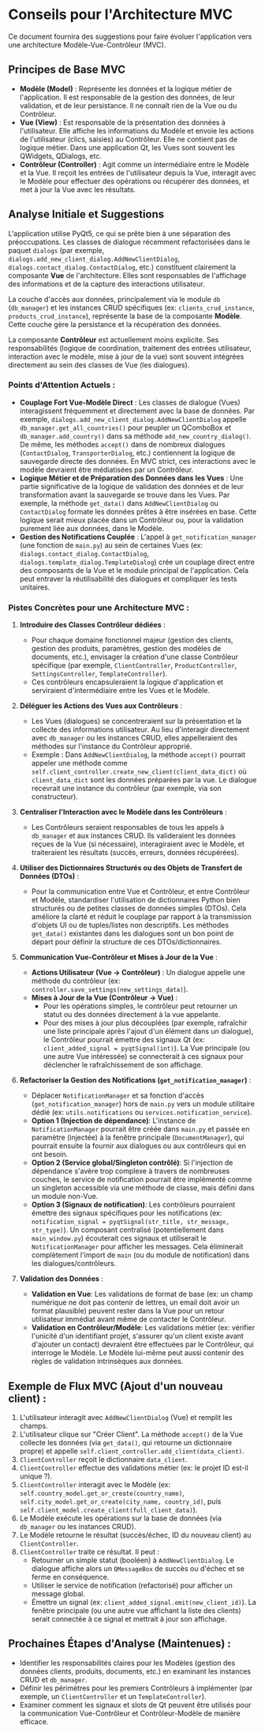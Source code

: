 # Conseils pour l'Architecture MVC

Ce document fournira des suggestions pour faire évoluer l'application vers une architecture Modèle-Vue-Contrôleur (MVC).

## Principes de Base MVC

*   **Modèle (Model)** : Représente les données et la logique métier de l'application. Il est responsable de la gestion des données, de leur validation, et de leur persistance. Il ne connaît rien de la Vue ou du Contrôleur.
*   **Vue (View)** : Est responsable de la présentation des données à l'utilisateur. Elle affiche les informations du Modèle et envoie les actions de l'utilisateur (clics, saisies) au Contrôleur. Elle ne contient pas de logique métier. Dans une application Qt, les Vues sont souvent les QWidgets, QDialogs, etc.
*   **Contrôleur (Controller)** : Agit comme un intermédiaire entre le Modèle et la Vue. Il reçoit les entrées de l'utilisateur depuis la Vue, interagit avec le Modèle pour effectuer des opérations ou récupérer des données, et met à jour la Vue avec les résultats.

## Analyse Initiale et Suggestions

L'application utilise PyQt5, ce qui se prête bien à une séparation des préoccupations. Les classes de dialogue récemment refactorisées dans le paquet `dialogs` (par exemple, `dialogs.add_new_client_dialog.AddNewClientDialog`, `dialogs.contact_dialog.ContactDialog`, etc.) constituent clairement la composante **Vue** de l'architecture. Elles sont responsables de l'affichage des informations et de la capture des interactions utilisateur.

La couche d'accès aux données, principalement via le module `db` (`db_manager`) et les instances CRUD spécifiques (ex: `clients_crud_instance`, `products_crud_instance`), représente la base de la composante **Modèle**. Cette couche gère la persistance et la récupération des données.

La composante **Contrôleur** est actuellement moins explicite. Ses responsabilités (logique de coordination, traitement des entrées utilisateur, interaction avec le modèle, mise à jour de la vue) sont souvent intégrées directement au sein des classes de Vue (les dialogues).

### Points d'Attention Actuels :
*   **Couplage Fort Vue-Modèle Direct** : Les classes de dialogue (Vues) interagissent fréquemment et directement avec la base de données. Par exemple, `dialogs.add_new_client_dialog.AddNewClientDialog` appelle `db_manager.get_all_countries()` pour peupler un QComboBox et `db_manager.add_country()` dans sa méthode `add_new_country_dialog()`. De même, les méthodes `accept()` dans de nombreux dialogues (`ContactDialog`, `TransporterDialog`, etc.) contiennent la logique de sauvegarde directe des données. En MVC strict, ces interactions avec le modèle devraient être médiatisées par un Contrôleur.
*   **Logique Métier et de Préparation des Données dans les Vues** : Une partie significative de la logique de validation des données et de leur transformation avant la sauvegarde se trouve dans les Vues. Par exemple, la méthode `get_data()` dans `AddNewClientDialog` ou `ContactDialog` formate les données prêtes à être insérées en base. Cette logique serait mieux placée dans un Contrôleur ou, pour la validation purement liée aux données, dans le Modèle.
*   **Gestion des Notifications Couplée** : L'appel à `get_notification_manager` (une fonction de `main.py`) au sein de certaines Vues (ex: `dialogs.contact_dialog.ContactDialog`, `dialogs.template_dialog.TemplateDialog`) crée un couplage direct entre des composants de la Vue et le module principal de l'application. Cela peut entraver la réutilisabilité des dialogues et compliquer les tests unitaires.

### Pistes Concrètes pour une Architecture MVC :

1.  **Introduire des Classes Contrôleur dédiées** :
    *   Pour chaque domaine fonctionnel majeur (gestion des clients, gestion des produits, paramètres, gestion des modèles de documents, etc.), envisager la création d'une classe Contrôleur spécifique (par exemple, `ClientController`, `ProductController`, `SettingsController`, `TemplateController`).
    *   Ces contrôleurs encapsuleraient la logique d'application et serviraient d'intermédiaire entre les Vues et le Modèle.

2.  **Déléguer les Actions des Vues aux Contrôleurs** :
    *   Les Vues (dialogues) se concentreraient sur la présentation et la collecte des informations utilisateur. Au lieu d'interagir directement avec `db_manager` ou les instances CRUD, elles appelleraient des méthodes sur l'instance du Contrôleur approprié.
    *   Exemple : Dans `AddNewClientDialog`, la méthode `accept()` pourrait appeler une méthode comme `self.client_controller.create_new_client(client_data_dict)` où `client_data_dict` sont les données préparées par la vue. Le dialogue recevrait une instance du contrôleur (par exemple, via son constructeur).

3.  **Centraliser l'Interaction avec le Modèle dans les Contrôleurs** :
    *   Les Contrôleurs seraient responsables de tous les appels à `db_manager` et aux instances CRUD. Ils valideraient les données reçues de la Vue (si nécessaire), interagiraient avec le Modèle, et traiteraient les résultats (succès, erreurs, données récupérées).

4.  **Utiliser des Dictionnaires Structurés ou des Objets de Transfert de Données (DTOs)** :
    *   Pour la communication entre Vue et Contrôleur, et entre Contrôleur et Modèle, standardiser l'utilisation de dictionnaires Python bien structurés ou de petites classes de données simples (DTOs). Cela améliore la clarté et réduit le couplage par rapport à la transmission d'objets UI ou de tuples/listes non descriptifs. Les méthodes `get_data()` existantes dans les dialogues sont un bon point de départ pour définir la structure de ces DTOs/dictionnaires.

5.  **Communication Vue-Contrôleur et Mises à Jour de la Vue** :
    *   **Actions Utilisateur (Vue -> Contrôleur)** : Un dialogue appelle une méthode du contrôleur (ex: `controller.save_settings(new_settings_data)`).
    *   **Mises à Jour de la Vue (Contrôleur -> Vue)** :
        *   Pour les opérations simples, le contrôleur peut retourner un statut ou des données directement à la vue appelante.
        *   Pour des mises à jour plus découplées (par exemple, rafraîchir une liste principale après l'ajout d'un élément dans un dialogue), le Contrôleur pourrait émettre des signaux Qt (ex: `client_added_signal = pyqtSignal(int)`). La Vue principale (ou une autre Vue intéressée) se connecterait à ces signaux pour déclencher le rafraîchissement de son affichage.

6.  **Refactoriser la Gestion des Notifications (`get_notification_manager`)** :
    *   Déplacer `NotificationManager` et sa fonction d'accès (`get_notification_manager`) hors de `main.py` vers un module utilitaire dédié (ex: `utils.notifications` ou `services.notification_service`).
    *   **Option 1 (Injection de dépendance)**: L'instance de `NotificationManager` pourrait être créée dans `main.py` et passée en paramètre (injectée) à la fenêtre principale (`DocumentManager`), qui pourrait ensuite la fournir aux dialogues ou aux contrôleurs qui en ont besoin.
    *   **Option 2 (Service global/Singleton contrôlé)**: Si l'injection de dépendance s'avère trop complexe à travers de nombreuses couches, le service de notification pourrait être implémenté comme un singleton accessible via une méthode de classe, mais défini dans un module non-Vue.
    *   **Option 3 (Signaux de notification)**: Les contrôleurs pourraient émettre des signaux spécifiques pour les notifications (ex: `notification_signal = pyqtSignal(str_title, str_message, str_type)`). Un composant centralisé (potentiellement dans `main_window.py`) écouterait ces signaux et utiliserait le `NotificationManager` pour afficher les messages. Cela éliminerait complètement l'import de `main` (ou du module de notification) dans les dialogues/contrôleurs.

7.  **Validation des Données** :
    *   **Validation en Vue**: Les validations de format de base (ex: un champ numérique ne doit pas contenir de lettres, un email doit avoir un format plausible) peuvent rester dans la Vue pour un retour utilisateur immédiat avant même de contacter le Contrôleur.
    *   **Validation en Contrôleur/Modèle**: Les validations métier (ex: vérifier l'unicité d'un identifiant projet, s'assurer qu'un client existe avant d'ajouter un contact) devraient être effectuées par le Contrôleur, qui interroge le Modèle. Le Modèle lui-même peut aussi contenir des règles de validation intrinsèques aux données.

## Exemple de Flux MVC (Ajout d'un nouveau client) :

1.  L'utilisateur interagit avec `AddNewClientDialog` (Vue) et remplit les champs.
2.  L'utilisateur clique sur "Créer Client". La méthode `accept()` de la Vue collecte les données (via `get_data()`, qui retourne un dictionnaire propre) et appelle `self.client_controller.add_client(data_client)`.
3.  `ClientController` reçoit le dictionnaire `data_client`.
4.  `ClientController` effectue des validations métier (ex: le projet ID est-il unique ?).
5.  `ClientController` interagit avec le Modèle (ex: `self.country_model.get_or_create(country_name)`, `self.city_model.get_or_create(city_name, country_id)`, puis `self.client_model.create_client(full_client_data)`).
6.  Le Modèle exécute les opérations sur la base de données (via `db_manager` ou les instances CRUD).
7.  Le Modèle retourne le résultat (succès/échec, ID du nouveau client) au `ClientController`.
8.  `ClientController` traite ce résultat. Il peut :
    *   Retourner un simple statut (booléen) à `AddNewClientDialog`. Le dialogue affiche alors un `QMessageBox` de succès ou d'échec et se ferme en conséquence.
    *   Utiliser le service de notification (refactorisé) pour afficher un message global.
    *   Émettre un signal (ex: `client_added_signal.emit(new_client_id)`). La fenêtre principale (ou une autre vue affichant la liste des clients) serait connectée à ce signal et mettrait à jour son affichage.

## Prochaines Étapes d'Analyse (Maintenues) :
*   Identifier les responsabilités claires pour les Modèles (gestion des données clients, produits, documents, etc.) en examinant les instances CRUD et `db_manager`.
*   Définir les périmètres pour les premiers Contrôleurs à implémenter (par exemple, un `ClientController` et un `TemplateController`).
*   Examiner comment les signaux et slots de Qt peuvent être utilisés pour la communication Vue-Contrôleur et Contrôleur-Modèle de manière efficace.
```
